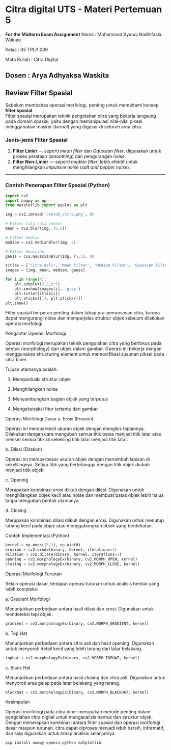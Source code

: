 # Citra digital UTS - Materi Pertemuan 5  
**For the Midterm Exam Assignment**
Nama : Muhammad Syauqi Nadhifasla Waluyo 

Kelas : 05 TPLP 009

Mata Kuliah : Citra Digital

Dosen : Arya Adhyaksa Waskita
---

## Review Filter Spasial

Sebelum membahas operasi morfologi, penting untuk memahami konsep **filter spasial**.  
Filter spasial merupakan teknik pengolahan citra yang bekerja langsung pada domain spasial, yaitu dengan memanipulasi nilai-nilai piksel menggunakan masker (*kernel*) yang digeser di seluruh area citra.

### Jenis-jenis Filter Spasial
1. **Filter Linier** — seperti *mean filter* dan *Gaussian filter*, digunakan untuk proses perataan (*smoothing*) dan pengurangan *noise*.  
2. **Filter Non-Linier** — seperti *median filter*, lebih efektif untuk menghilangkan *impulsive noise* (*salt and pepper noise*).

---

### Contoh Penerapan Filter Spasial (Python)

```python
import cv2
import numpy as np
from matplotlib import pyplot as plt

img = cv2.imread('contoh_citra.png', 0)

# Filter rata-rata (mean)
mean = cv2.blur(img, (5,5))

# Filter median
median = cv2.medianBlur(img, 5)

# Filter Gaussian
gauss = cv2.GaussianBlur(img, (5,5), 0)

titles = ['Citra Asli', 'Mean Filter', 'Median Filter', 'Gaussian Filter']
images = [img, mean, median, gauss]

for i in range(4):
    plt.subplot(2,2,i+1)
    plt.imshow(images[i], 'gray')
    plt.title(titles[i])
    plt.xticks([]), plt.yticks([])
plt.show()
```
Filter spasial berperan penting dalam tahap pra-pemrosesan citra, karena dapat mengurangi noise dan memperjelas struktur objek sebelum dilakukan operasi morfologi.

Pengantar Operasi Morfologi

Operasi morfologi merupakan teknik pengolahan citra yang berfokus pada bentuk (morphology) dari objek dalam gambar.
Operasi ini bekerja dengan menggunakan structuring element untuk memodifikasi susunan piksel pada citra biner.

Tujuan utamanya adalah:

1. Memperbaiki struktur objek

2. Menghilangkan noise

3. Menyambungkan bagian objek yang terputus

4. Mengekstraksi fitur tertentu dari gambar

Operasi Morfologi Dasar
a. Erosi (Erosion)

Operasi ini memperkecil ukuran objek dengan mengikis tepiannya.
Dilakukan dengan cara mengubah semua titik batas menjadi titik latar atau menset semua titik di sekeliling titik latar menjadi titik latar.

b. Dilasi (Dilation)

Operasi ini memperbesar ukuran objek dengan menambah lapisan di sekelilingnya.
Setiap titik yang bertetangga dengan titik objek diubah menjadi titik objek.

c. Opening

Merupakan kombinasi erosi diikuti dengan dilasi.
Digunakan untuk menghilangkan objek kecil atau noise dan membuat batas objek lebih halus tanpa mengubah bentuk utamanya.

d. Closing

Merupakan kombinasi dilasi diikuti dengan erosi.
Digunakan untuk menutup lubang kecil pada objek atau menggabungkan objek yang berdekatan.

Contoh Implementasi (Python)
```python
kernel = np.ones((5,5), np.uint8)
erosion = cv2.erode(binary, kernel, iterations=1)
dilation = cv2.dilate(binary, kernel, iterations=1)
opening = cv2.morphologyEx(binary, cv2.MORPH_OPEN, kernel)
closing = cv2.morphologyEx(binary, cv2.MORPH_CLOSE, kernel)
```
Operasi Morfologi Turunan

Selain operasi dasar, terdapat operasi turunan untuk analisis bentuk yang lebih kompleks:

a. Gradient Morfologi

Menunjukkan perbedaan antara hasil dilasi dan erosi.
Digunakan untuk mendeteksi tepi objek.
```python
gradient = cv2.morphologyEx(binary, cv2.MORPH_GRADIENT, kernel)
```
b. Top Hat

Menunjukkan perbedaan antara citra asli dan hasil opening.
Digunakan untuk menyoroti detail kecil yang lebih terang dari latar belakang.
```python
tophat = cv2.morphologyEx(binary, cv2.MORPH_TOPHAT, kernel)
```
c. Black Hat

Menunjukkan perbedaan antara hasil closing dan citra asli.
Digunakan untuk menyoroti area gelap pada latar belakang yang terang.
```python
blackhat = cv2.morphologyEx(binary, cv2.MORPH_BLACKHAT, kernel)
```
Kesimpulan

Operasi morfologi pada citra biner merupakan metode penting dalam pengolahan citra digital untuk menganalisis bentuk dan struktur objek.
Dengan menerapkan kombinasi antara filter spasial dan operasi morfologi dasar maupun turunan, citra dapat diproses menjadi lebih bersih, informatif, dan siap digunakan untuk tahap analisis selanjutnya.

```Install
pip install numpy opencv-python matplotlib
```
